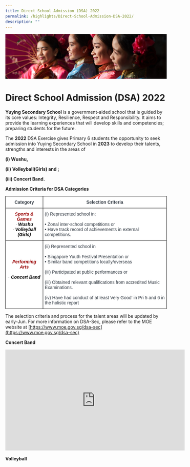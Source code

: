 ```yaml
---
title: Direct School Admission (DSA) 2022
permalink: /highlights/Direct-School-Admission-DSA-2022/
description: ""
---
```

![](/images/Highlights.jpg)

Direct School Admission (DSA) 2022
==================================

**Yuying Secondary School** is a government-aided school that is guided by its core values: Integrity, Resilience, Respect and Responsibility. It aims to provide the learning experiences that will develop skills and competencies; preparing students for the future.  

  

The **2022** DSA Exercise gives Primary 6 students the opportunity to seek admission into Yuying Secondary School in **2023** to develop their talents, strengths and interests in the areas of

  

**(i) Wushu,** 

**(ii) Volleyball(Girls) and ;**

**(iii) Concert Band.**

**Admission Criteria for DSA Categories**

<style type="text/css">
.tg  {border-collapse:collapse;border-spacing:0;}
.tg td{border-color:black;border-style:solid;border-width:1px;font-family:Arial, sans-serif;font-size:14px;
  overflow:hidden;padding:10px 5px;word-break:normal;}
.tg th{border-color:black;border-style:solid;border-width:1px;font-family:Arial, sans-serif;font-size:14px;
  font-weight:normal;overflow:hidden;padding:10px 5px;word-break:normal;}
.tg .tg-hhqr{background-color:#FFF;color:#313942;font-weight:bold;text-align:center;vertical-align:top}
.tg .tg-llnv{background-color:#FFF;color:#900;font-style:italic;font-weight:bold;text-align:center;vertical-align:top}
.tg .tg-bzww{background-color:#FFF;color:#313942;text-align:left;vertical-align:top}
</style>
<table class="tg">
<thead>
  <tr>
    <th class="tg-hhqr">Category</th>
    <th class="tg-hhqr">Selection Criteria</th>
  </tr>
</thead>
<tbody>
  <tr>
    <td class="tg-llnv">Sports &amp; Games<br><span style="font-weight:400;color:#313942">·   </span><span style="color:#000">Wushu</span><br><span style="font-weight:400;color:#000">·    </span><span style="color:#000">Volleyball (Girls)</span><span style="font-weight:400;color:#000"> </span></td>
    <td class="tg-bzww"><span style="font-weight:400;color:#313942">(i)   Represented school in: </span><br><br>• Zonal inter-school competitions or<br>• Have track record of achievements in external competitions.<br></td>
  </tr>
  <tr>
    <td class="tg-llnv"><br><br><br>Performing Arts<br><br><span style="font-weight:400;color:#313942">·    </span><span style="color:#000">Concert Band </span><br><br></td>
    <td class="tg-bzww"><span style="font-weight:400;color:#313942">(ii)     Represented school in</span><br><br>• Singapore Youth Festival Presentation or<br>• Similar band competitions locally/overseas<br><br><span style="font-weight:400;color:#313942">(iii)  Participated at public performances or</span><br><br><span style="font-weight:400;color:#313942">(iii)  Obtained relevant qualifications from accredited Music Examinations.</span><br><br><span style="font-weight:400;color:#313942">(iv) Have had conduct of at least Very Good’ in Pri 5 and 6 in the holistic report</span></td>
  </tr>
</tbody>
</table>

The selection criteria and process for the talent areas will be updated by early-Jun. For more information on DSA-Sec, please refer to the MOE website at [https://www.moe.gov.sg/dsa-sec](https://www.moe.gov.sg/dsa-sec)

**Concert Band**

<iframe width="560" height="315" src="https://www.youtube.com/embed/lE3qU1VAnN8" title="YouTube video player" frameborder="0" allow="accelerometer; autoplay; clipboard-write; encrypted-media; gyroscope; picture-in-picture" allowfullscreen></iframe>

**Volleyball**